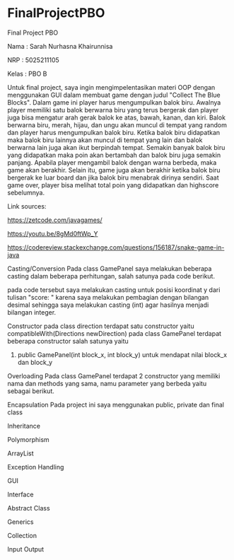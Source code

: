 # FinalProjectPBO
Final Project PBO

Nama  : Sarah Nurhasna Khairunnisa

NRP   : 5025211105

Kelas : PBO B

Untuk final project, saya ingin mengimpelentasikan materi OOP dengan menggunakan GUI dalam membuat game dengan judul "Collect The Blue Blocks". Dalam game ini player harus mengumpulkan balok biru. Awalnya player memiliki satu balok berwarna biru yang terus bergerak dan player juga bisa mengatur arah gerak balok ke atas, bawah, kanan, dan kiri. Balok berwarna biru, merah, hijau, dan ungu akan muncul di tempat yang random dan player harus mengumpulkan balok biru. Ketika balok biru didapatkan maka balok biru lainnya akan muncul di tempat yang lain dan balok berwarna lain juga akan ikut berpindah tempat. Semakin banyak balok biru yang didapatkan maka poin akan bertambah dan balok biru juga semakin panjang. Apabila player mengambil balok dengan warna berbeda, maka game akan berakhir. Selain itu, game juga akan berakhir ketika balok biru bergerak ke luar board dan jika balok biru menabrak dirinya sendiri. Saat game over, player bisa melihat total poin yang didapatkan dan highscore sebelumnya.

Link sources: 

https://zetcode.com/javagames/

https://youtu.be/8gMd0ftWp_Y

https://codereview.stackexchange.com/questions/156187/snake-game-in-java

Casting/Conversion
Pada class GamePanel saya melakukan beberapa casting dalam beberapa perhitungan,
salah satunya pada code berikut.

pada code tersebut saya melakukan casting untuk posisi koordinat y dari tulisan "score: " karena
saya melakukan pembagian dengan bilangan desimal sehingga saya melakukan casting (int) agar hasilnya
menjadi bilangan integer.

Constructor
pada class direction terdapat satu constructor yaitu compatibleWith(Directions newDirection)
pada class GamePanel terdapat beberapa constructor salah satunya yaitu
1. public GamePanel(int block_x, int block_y) untuk mendapat nilai block_x dan block_y

Overloading
Pada class GamePanel terdapat 2 constructor yang memiliki nama dan methods yang sama, namu
parameter yang berbeda yaitu sebagai berikut.

Encapsulation
Pada project ini saya menggunakan public, private dan final class

Inheritance

Polymorphism

ArrayList 

Exception Handling

GUI 

Interface

Abstract Class

Generics

Collection 

Input Output 








